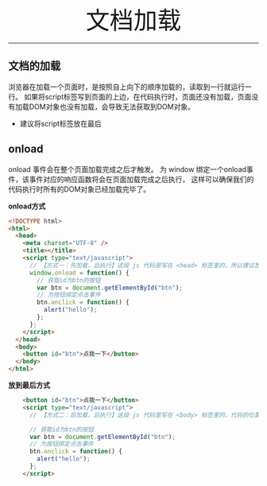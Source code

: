 <div align='center' ><font size='70'>文档加载</font></div>

------
## 文档的加载

浏览器在加载一个页面时，是按照自上向下的顺序加载的，读取到一行就运行一行。
如果将script标签写到页面的上边，在代码执行时，页面还没有加载，页面没有加载DOM对象也没有加载，会导致无法获取到DOM对象。

* 建议将script标签放在最后

## onload

onload 事件会在整个页面加载完成之后才触发。
为 window 绑定一个onload事件，该事件对应的响应函数将会在页面加载完成之后执行，
这样可以确保我们的代码执行时所有的DOM对象已经加载完毕了。

**onload方式**
```html
<!DOCTYPE html>
<html>
  <head>
    <meta charset="UTF-8" />
    <title></title>
    <script type="text/javascript">
      // 【方式一：先加载，后执行】这段 js 代码是写在 <head> 标签里的，所以建议放在 window.onload 里面。
      window.onload = function() {
        // 获取id为btn的按钮
        var btn = document.getElementById("btn");
        // 为按钮绑定点击事件
        btn.onclick = function() {
          alert("hello");
        };
      };
    </script>
  </head>
  <body>
    <button id="btn">点我一下</button>
  </body>
</html>
```
**放到最后方式**
```html
    <button id="btn">点我一下</button>
    <script type="text/javascript">
      // 【方式二：后加载，后执行】这段 js 代码是写在 <body> 标签里的，代码的位置是处在页面的下方。这么做，也可以确保：在页面加载完毕后，再执行 js 代码。

      // 获取id为btn的按钮
      var btn = document.getElementById("btn");
      // 为按钮绑定点击事件
      btn.onclick = function() {
        alert("hello");
      };
    </script>

```